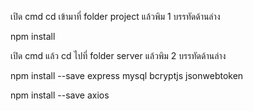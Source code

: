 เปิด cmd cd เข้ามาที่ folder project แล้วพิม 1 บรรทัดด้านล่าง
 
npm install
 
เปิด cmd แล้ว cd ไปที่ folder server แล้วพิม 2 บรรทัดด้านล่าง
 
npm install --save express mysql bcryptjs jsonwebtoken
 
npm install --save axios
 